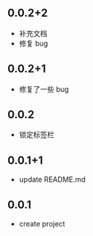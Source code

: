 
## 0.0.2+2

* 补充文档
* 修复 bug

## 0.0.2+1

* 修复了一些 bug

## 0.0.2

* 锁定标签栏

## 0.0.1+1

* update README.md

## 0.0.1

* create project